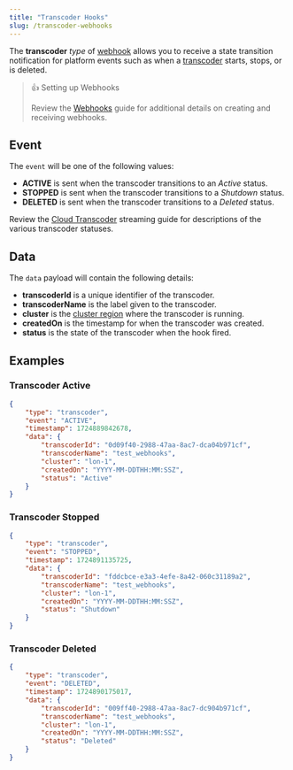 ```yaml
---
title: "Transcoder Hooks"
slug: /transcoder-webhooks
---
```

The **transcoder** _type_ of [webhook](/millicast/webhooks/index.md) allows you to receive a state transition notification for platform events such as when a [transcoder](/millicast/distribution/cloud-transcoder.mdx) starts, stops, or is deleted.

> 👍 Setting up Webhooks
> 
> Review the [Webhooks](/millicast/webhooks/index.md) guide for additional details on creating and receiving webhooks.

## Event

The `event` will be one of the following values:

- **ACTIVE** is sent when the transcoder transitions to an _Active_ status.
- **STOPPED** is sent when the transcoder transitions to a _Shutdown_ status.
- **DELETED** is sent when the transcoder transitions to a _Deleted_ status.

Review the [Cloud Transcoder](/millicast/distribution/cloud-transcoder.mdx) streaming guide for descriptions of the various transcoder statuses.

## Data

The `data` payload will contain the following details:

- **transcoderId** is a unique identifier of the transcoder.
- **transcoderName** is the label given to the transcoder.
- **cluster** is the [cluster region](/millicast/distribution/multi-region-support/index.mdx) where the transcoder is running.
- **createdOn** is the timestamp for when the transcoder was created.
- **status** is the state of the transcoder when the hook fired. 

## Examples

### Transcoder Active

```json
{
    "type": "transcoder",
    "event": "ACTIVE",
    "timestamp": 1724889842678,
    "data": {
        "transcoderId": "0d09f40-2988-47aa-8ac7-dca04b971cf",
        "transcoderName": "test_webhooks",
        "cluster": "lon-1",
        "createdOn": "YYYY-MM-DDTHH:MM:SSZ",
        "status": "Active"
    }
}
```

### Transcoder Stopped

```json
{
    "type": "transcoder",
    "event": "STOPPED",
    "timestamp": 1724891135725,
    "data": {
        "transcoderId": "fddcbce-e3a3-4efe-8a42-060c31189a2",
        "transcoderName": "test_webhooks",
        "cluster": "lon-1",
        "createdOn": "YYYY-MM-DDTHH:MM:SSZ",
        "status": "Shutdown"
    }
}
```

### Transcoder Deleted

```json
{
    "type": "transcoder",
    "event": "DELETED",
    "timestamp": 1724890175017,
    "data": {
        "transcoderId": "009ff40-2988-47aa-8ac7-dc904b971cf",
        "transcoderName": "test_webhooks",
        "cluster": "lon-1",
        "createdOn": "YYYY-MM-DDTHH:MM:SSZ",
        "status": "Deleted"
    }
}
```
